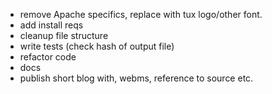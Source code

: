 - remove Apache specifics, replace with tux logo/other font.
- add install reqs
- cleanup file structure
- write tests (check hash of output file)
- refactor code 
- docs
- publish short blog with, webms, reference to source etc.
